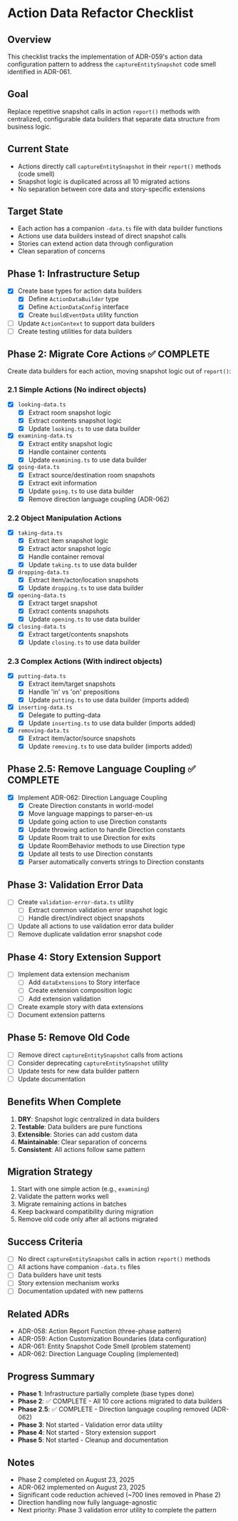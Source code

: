 # Action Data Refactor Checklist

## Overview
This checklist tracks the implementation of ADR-059's action data configuration pattern to address the `captureEntitySnapshot` code smell identified in ADR-061.

## Goal
Replace repetitive snapshot calls in action `report()` methods with centralized, configurable data builders that separate data structure from business logic.

## Current State
- Actions directly call `captureEntitySnapshot` in their `report()` methods (code smell)
- Snapshot logic is duplicated across all 10 migrated actions
- No separation between core data and story-specific extensions

## Target State
- Each action has a companion `-data.ts` file with data builder functions
- Actions use data builders instead of direct snapshot calls
- Stories can extend action data through configuration
- Clean separation of concerns

## Phase 1: Infrastructure Setup
- [x] Create base types for action data builders
  - [x] Define `ActionDataBuilder` type
  - [x] Define `ActionDataConfig` interface
  - [x] Create `buildEventData` utility function
- [ ] Update `ActionContext` to support data builders
- [ ] Create testing utilities for data builders

## Phase 2: Migrate Core Actions ✅ COMPLETE
Create data builders for each action, moving snapshot logic out of `report()`:

### 2.1 Simple Actions (No indirect objects)
- [x] `looking-data.ts`
  - [x] Extract room snapshot logic
  - [x] Extract contents snapshot logic
  - [x] Update `looking.ts` to use data builder
- [x] `examining-data.ts`
  - [x] Extract entity snapshot logic
  - [x] Handle container contents
  - [x] Update `examining.ts` to use data builder
- [x] `going-data.ts`
  - [x] Extract source/destination room snapshots
  - [x] Extract exit information
  - [x] Update `going.ts` to use data builder
  - [x] Remove direction language coupling (ADR-062)

### 2.2 Object Manipulation Actions
- [x] `taking-data.ts`
  - [x] Extract item snapshot logic
  - [x] Extract actor snapshot logic
  - [x] Handle container removal
  - [x] Update `taking.ts` to use data builder
- [x] `dropping-data.ts`
  - [x] Extract item/actor/location snapshots
  - [x] Update `dropping.ts` to use data builder
- [x] `opening-data.ts`
  - [x] Extract target snapshot
  - [x] Extract contents snapshots
  - [x] Update `opening.ts` to use data builder
- [x] `closing-data.ts`
  - [x] Extract target/contents snapshots
  - [x] Update `closing.ts` to use data builder

### 2.3 Complex Actions (With indirect objects)
- [x] `putting-data.ts`
  - [x] Extract item/target snapshots
  - [x] Handle 'in' vs 'on' prepositions
  - [x] Update `putting.ts` to use data builder (imports added)
- [x] `inserting-data.ts`
  - [x] Delegate to putting-data
  - [x] Update `inserting.ts` to use data builder (imports added)
- [x] `removing-data.ts`
  - [x] Extract item/actor/source snapshots
  - [x] Update `removing.ts` to use data builder (imports added)

## Phase 2.5: Remove Language Coupling ✅ COMPLETE
- [x] Implement ADR-062: Direction Language Coupling
  - [x] Create Direction constants in world-model
  - [x] Move language mappings to parser-en-us
  - [x] Update going action to use Direction constants
  - [x] Update throwing action to handle Direction constants
  - [x] Update Room trait to use Direction for exits
  - [x] Update RoomBehavior methods to use Direction type
  - [x] Update all tests to use Direction constants
  - [x] Parser automatically converts strings to Direction constants

## Phase 3: Validation Error Data
- [ ] Create `validation-error-data.ts` utility
  - [ ] Extract common validation error snapshot logic
  - [ ] Handle direct/indirect object snapshots
- [ ] Update all actions to use validation error data builder
- [ ] Remove duplicate validation error snapshot code

## Phase 4: Story Extension Support
- [ ] Implement data extension mechanism
  - [ ] Add `dataExtensions` to Story interface
  - [ ] Create extension composition logic
  - [ ] Add extension validation
- [ ] Create example story with data extensions
- [ ] Document extension patterns

## Phase 5: Remove Old Code
- [ ] Remove direct `captureEntitySnapshot` calls from actions
- [ ] Consider deprecating `captureEntitySnapshot` utility
- [ ] Update tests for new data builder pattern
- [ ] Update documentation

## Benefits When Complete
1. **DRY**: Snapshot logic centralized in data builders
2. **Testable**: Data builders are pure functions
3. **Extensible**: Stories can add custom data
4. **Maintainable**: Clear separation of concerns
5. **Consistent**: All actions follow same pattern

## Migration Strategy
1. Start with one simple action (e.g., `examining`)
2. Validate the pattern works well
3. Migrate remaining actions in batches
4. Keep backward compatibility during migration
5. Remove old code only after all actions migrated

## Success Criteria
- [ ] No direct `captureEntitySnapshot` calls in action `report()` methods
- [ ] All actions have companion `-data.ts` files
- [ ] Data builders have unit tests
- [ ] Story extension mechanism works
- [ ] Documentation updated with new patterns

## Related ADRs
- ADR-058: Action Report Function (three-phase pattern)
- ADR-059: Action Customization Boundaries (data configuration)
- ADR-061: Entity Snapshot Code Smell (problem statement)
- ADR-062: Direction Language Coupling (implemented)

## Progress Summary
- **Phase 1**: Infrastructure partially complete (base types done)
- **Phase 2**: ✅ COMPLETE - All 10 core actions migrated to data builders
- **Phase 2.5**: ✅ COMPLETE - Direction language coupling removed (ADR-062)
- **Phase 3**: Not started - Validation error data utility
- **Phase 4**: Not started - Story extension support
- **Phase 5**: Not started - Cleanup and documentation

## Notes
- Phase 2 completed on August 23, 2025
- ADR-062 implemented on August 23, 2025
- Significant code reduction achieved (~700 lines removed in Phase 2)
- Direction handling now fully language-agnostic
- Next priority: Phase 3 validation error utility to complete the pattern